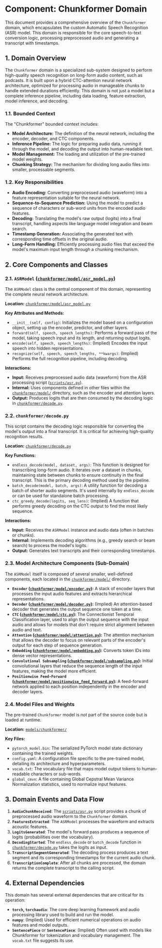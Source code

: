 # Component: Chunkformer Domain

This document provides a comprehensive overview of the `Chunkformer` domain, which encapsulates the custom Automatic Speech Recognition (ASR) model. This domain is responsible for the core speech-to-text conversion logic, processing preprocessed audio and generating a transcript with timestamps.

## 1. Domain Overview

The `Chunkformer` domain is a specialized sub-system designed to perform high-quality speech recognition on long-form audio content, such as podcasts. It is built upon a hybrid CTC-attention neural network architecture, optimized for processing audio in manageable chunks to handle extended durations efficiently. This domain is not just a model but a complete inference pipeline, including data loading, feature extraction, model inference, and decoding.

### 1.1. Bounded Context

The "Chunkformer" bounded context includes:

- **Model Architecture:** The definition of the neural network, including the encoder, decoder, and CTC components.
- **Inference Pipeline:** The logic for preparing audio data, running it through the model, and decoding the output into human-readable text.
- **Model Management:** The loading and utilization of the pre-trained model weights.
- **Chunking Strategy:** The mechanism for dividing long audio files into smaller, processable segments.

### 1.2. Key Responsibilities

- **Audio Encoding:** Converting preprocessed audio (waveform) into a feature representation suitable for the neural network.
- **Sequence-to-Sequence Prediction:** Using the model to predict a sequence of characters or sub-word units from the encoded audio features.
- **Decoding:** Translating the model's raw output (logits) into a final transcript, handling aspects like language model integration and beam search.
- **Timestamp Generation:** Associating the generated text with corresponding time offsets in the original audio.
- **Long-Form Handling:** Efficiently processing audio files that exceed the model's maximum input length through a chunking mechanism.

## 2. Core Components and Classes

### 2.1. `ASRModel` ([`chunkformer/model/asr_model.py`](chunkformer/model/asr_model.py:17))

The `ASRModel` class is the central component of this domain, representing the complete neural network architecture.

**Location:** [`chunkformer/model/asr_model.py`](chunkformer/model/asr_model.py:17)

**Key Attributes and Methods:**

- `__init__(self, config)`: Initializes the model based on a configuration object, setting up the encoder, predictor, and other layers.
- `forward(self, speech, speech_lengths)`: Performs a forward pass of the model, taking speech input and its length, and returning output logits.
- `encode(self, speech, speech_lengths)`: (Implied) Encodes the input speech into hidden representations.
- `recognize(self, speech, speech_lengths, **kwargs)`: (Implied) Performs the full recognition pipeline, including decoding.

**Interactions:**

- **Input:** Receives preprocessed audio data (waveform) from the ASR processing script ([`scripts/asr.py`](scripts/asr.py:0)).
- **Internal:** Uses components defined in other files within the [`chunkformer/model/`](chunkformer/model/:0) directory, such as the encoder and attention layers.
- **Output:** Produces logits that are then consumed by the decoding logic in [`chunkformer/decode.py`](chunkformer/decode.py:0).

### 2.2. `chunkformer/decode.py`

This script contains the decoding logic responsible for converting the model's output into a final transcript. It is critical for achieving high-quality recognition results.

**Location:** [`chunkformer/decode.py`](chunkformer/decode.py:0)

**Key Functions:**

- `endless_decode(model, dataset, args)`: This function is designed for transcribing long-form audio. It iterates over a dataset in chunks, maintaining state between chunks to ensure continuity in the final transcript. This is the primary decoding method used by the pipeline.
- `batch_decode(model, batch, args)`: A utility function for decoding a batch of shorter audio segments. It's used internally by `endless_decode` or can be used for standalone batch processing.
- `ctc_greedy_decode(logits, seq_lens)`: (Implied) A function that performs greedy decoding on the CTC output to find the most likely sequence.

**Interactions:**

- **Input:** Receives the `ASRModel` instance and audio data (often in batches or chunks).
- **Internal:** Implements decoding algorithms (e.g., greedy search or beam search) to process the model's logits.
- **Output:** Generates text transcripts and their corresponding timestamps.

### 2.3. Model Architecture Components (Sub-Domain)

The `ASRModel` itself is composed of several smaller, well-defined components, each located in the [`chunkformer/model/`](chunkformer/model/:0) directory.

- **`Encoder` ([`chunkformer/model/encoder.py`](chunkformer/model/encoder.py:0)):** A stack of encoder layers that processes the input audio features and extracts hierarchical representations.
- **`Decoder` ([`chunkformer/model/decoder.py`](chunkformer/model/decoder.py:0)):** (Implied) An attention-based decoder that generates the output sequence one token at a time.
- **`CTC` ([`chunkformer/model/ctc.py`](chunkformer/model/ctc.py:0)):** The Connectionist Temporal Classification layer, used to align the output sequence with the input audio and allows for models that don't require strict alignment between audio and text.
- **`Attention` ([`chunkformer/model/attention.py`](chunkformer/model/attention.py:0)):** The attention mechanism that allows the decoder to focus on relevant parts of the encoder's output for each step of sequence generation.
- **`Embedding` ([`chunkformer/model/embedding.py`](chunkformer/model/embedding.py:0)):** Converts token IDs into dense vector representations.
- **`Convolutional Subsampling` ([`chunkformer/model/subsampling.py`](chunkformer/model/subsampling.py:0)):** Initial convolutional layers that reduce the sequence length of the input features, making the model more efficient.
- **`Positionwise Feed-Forward` ([`chunkformer/model/positionwise_feed_forward.py`](chunkformer/model/positionwise_feed_forward.py:0)):** A feed-forward network applied to each position independently in the encoder and decoder layers.

### 2.4. Model Files and Weights

The pre-trained `Chunkformer` model is not part of the source code but is loaded at runtime.

**Location:** [`models/chunkformer/`](models/chunkformer/:0)

**Key Files:**

- `pytorch_model.bin`: The serialized PyTorch model state dictionary containing the trained weights.
- `config.yaml`: A configuration file specific to the pre-trained model, detailing its architecture and hyperparameters.
- `vocab.txt`: The vocabulary file that maps model output tokens to human-readable characters or sub-words.
- `global_cmvn`: A file containing Global Cepstral Mean Variance Normalization statistics, used to normalize input features.

## 3. Domain Events and Data Flow

1.  **`AudioChunkReceived`**: The [`scripts/asr.py`](scripts/asr.py:0) script provides a chunk of preprocessed audio waveform to the `Chunkformer` domain.
2.  **`FeaturesExtracted`**: The `ASRModel` processes the waveform and extracts acoustic features.
3.  **`LogitsGenerated`**: The model's forward pass produces a sequence of logits (probabilities over the vocabulary).
4.  **`DecodingStarted`**: The `endless_decode` or `batch_decode` function in [`chunkformer/decode.py`](chunkformer/decode.py:0) takes the logits as input.
5.  **`TranscriptSegmentGenerated`**: The decoding process produces a text segment and its corresponding timestamps for the current audio chunk.
6.  **`TranscriptionComplete`**: After all chunks are processed, the domain returns the complete transcript to the calling script.

## 4. External Dependencies

This domain has several external dependencies that are critical for its operation:

- **`torch`, `torchaudio`**: The core deep learning framework and audio processing library used to build and run the model.
- **`numpy`**: (Implied) Used for efficient numerical operations on audio features and model outputs.
- **`SentencePiece`** or **`SentencePiece`**: (Implied) Often used with models like Chunkformer for tokenization and vocabulary management. The `vocab.txt` file suggests its use.
